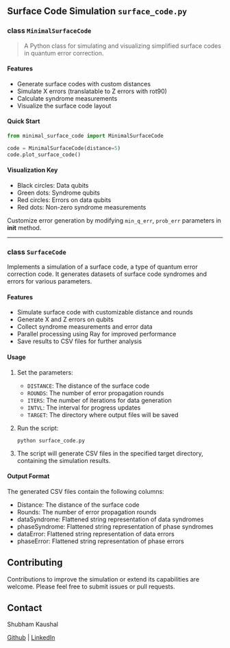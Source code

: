 ## Surface Code Simulation `surface_code.py`

### class `MinimalSurfaceCode`

> A Python class for simulating and visualizing simplified surface codes in quantum error correction.

#### Features

- Generate surface codes with custom distances
- Simulate X errors (translatable to Z errors with rot90)
- Calculate syndrome measurements
- Visualize the surface code layout

#### Quick Start

```python
from minimal_surface_code import MinimalSurfaceCode

code = MinimalSurfaceCode(distance=5)
code.plot_surface_code()
```

#### Visualization Key

- Black circles: Data qubits
- Green dots: Syndrome qubits
- Red circles: Errors on data qubits
- Red dots: Non-zero syndrome measurements

Customize error generation by modifying `min_q_err`, `prob_err` parameters in __init__ method.

---

### class `SurfaceCode`

Implements a simulation of a surface code, a type of quantum error correction code. It generates datasets of surface code syndromes and errors for various parameters.

#### Features

- Simulate surface code with customizable distance and rounds
- Generate X and Z errors on qubits
- Collect syndrome measurements and error data
- Parallel processing using Ray for improved performance
- Save results to CSV files for further analysis

#### Usage

1. Set the parameters:
   - `DISTANCE`: The distance of the surface code
   - `ROUNDS`: The number of error propagation rounds
   - `ITERS`: The number of iterations for data generation
   - `INTVL`: The interval for progress updates
   - `TARGET`: The directory where output files will be saved

1. Run the script:
   ```
   python surface_code.py
   ```

2. The script will generate CSV files in the specified target directory, containing the simulation results.

#### Output Format

The generated CSV files contain the following columns:
- Distance: The distance of the surface code
- Rounds: The number of error propagation rounds
- dataSyndrome: Flattened string representation of data syndromes
- phaseSyndrome: Flattened string representation of phase syndromes
- dataError: Flattened string representation of data errors
- phaseError: Flattened string representation of phase errors

## Contributing

Contributions to improve the simulation or extend its capabilities are welcome. Please feel free to submit issues or pull requests.

## Contact

Shubham Kaushal

[Github](https://github.com/shubhamkaushal765) | [LinkedIn](https://www.linkedin.com/in/kaushalshubham/)
